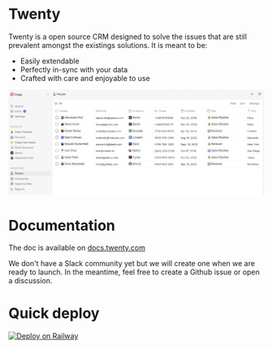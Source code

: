 # Twenty

Twenty is a open source CRM designed to solve the issues that are still prevalent amongst the existings solutions. 
It is meant to be:
- Easily extendable
- Perfectly in-sync with your data
- Crafted with care and enjoyable to use

![Mockup of the CRM](/docs/src/img/mockup.png)


# Documentation
The doc is available on [docs.twenty.com](https://docs.twenty.com)

We don't have a Slack community yet but we will create one when we are ready to launch.
In the meantime, feel free to create a Github issue or open a discussion.


# Quick deploy

[![Deploy on Railway](https://railway.app/button.svg)](https://railway.app/template/YWGqza?referralCode=3CLObs)